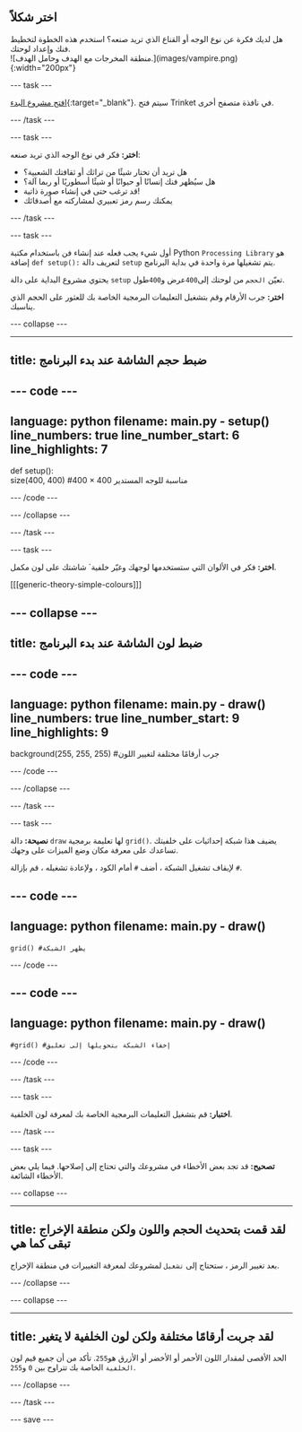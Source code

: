 ## اختر شكلاً

<div style="display: flex; flex-wrap: wrap">
<div style="flex-basis: 200px; flex-grow: 1; margin-right: 15px;">
هل لديك فكرة عن نوع الوجه أو القناع الذي تريد صنعه؟ استخدم هذه الخطوة لتخطيط فنك وإعداد لوحتك.
</div>
<div>
![منطقة المخرجات مع الهدف وحامل الهدف.](images/vampire.png){:width="200px"}
</div>
</div>

--- task ---

[افتح مشروع البدء](https://trinket.io/library/trinkets/13f724d300){:target="_blank"}. سيتم فتح Trinket في نافذة متصفح أخرى.

--- /task ---

--- task ---

**اختر:** فكر في نوع الوجه الذي تريد صنعه:
+ هل تريد أن تختار شيئًا من تراثك أو ثقافتك الشعبية؟
+ هل سيُظهر فنك إنسانًا أو حيوانًا أو شيئًا أسطوريًا أو ربما آلة؟
+ قد ترغب حتى في إنشاء صورة ذاتية!
+ يمكنك رسم رمز تعبيري لمشاركته مع أصدقائك

--- /task ---

--- task ---

أول شيء يجب فعله عند إنشاء فن باستخدام مكتبة Python `Processing Library` هو إضافة `def setup():` لتعريف دالة `setup` يتم تشغيلها مرة واحدة في بداية البرنامج.

يحتوي مشروع البداية على دالة `setup` تعيّن `الحجم` من لوحتك إلى`400`عرض و`400`طول.

**اختر:** جرب الأرقام وقم بتشغيل التعليمات البرمجية الخاصة بك للعثور على الحجم الذي يناسبك.

--- collapse ---

---
title: ضبط حجم الشاشة عند بدء البرنامج
---

--- code ---
---
language: python 
filename: main.py - setup() 
line_numbers: true 
line_number_start: 6
line_highlights: 7
---
def setup():   
    size(400, 400) #400 × 400 مناسبة للوجه المستدير

--- /code ---

--- /collapse ---

--- /task ---

--- task ---

**اختر:** فكر في الألوان التي ستستخدمها لوجهك وغيّر </code>خلفية` شاشتك على لون مكمل.

[[[generic-theory-simple-colours]]]

--- collapse ---
---
title: ضبط لون الشاشة عند بدء البرنامج
---

--- code ---
---
language: python
filename: main.py - draw()
line_numbers: true
line_number_start: 9
line_highlights: 9
---

background(255, 255, 255) #جرب أرقامًا مختلفة لتغيير اللون 


--- /code ---

--- /collapse ---

--- /task ---

--- task ---

**نصيحة:** دالة `draw` لها تعليمة برمجية `grid()`. يضيف هذا شبكة إحداثيات على خلفيتك تساعدك على معرفة مكان وضع الميزات على وجهك.

لإيقاف تشغيل الشبكة ، أضف `#` أمام الكود ، ولإعادة تشغيله ، قم بإزالة `#`.

--- code ---
---
language: python
filename: main.py - draw()
---

    grid() #يظهر الشبكة

--- /code ---

--- code ---
---
language: python
filename: main.py - draw()
---

    #grid() #إخفاء الشبكة بتحويلها إلى تعليق

--- /code ---

--- /task ---

--- task ---

**اختبار:** قم بتشغيل التعليمات البرمجية الخاصة بك لمعرفة لون الخلفية.

--- /task ---


--- task ---

**تصحيح:** قد تجد بعض الأخطاء في مشروعك والتي تحتاج إلى إصلاحها. فيما يلي بعض الأخطاء الشائعة.

--- collapse ---

---
title: لقد قمت بتحديث الحجم واللون ولكن منطقة الإخراج تبقى كما هي
---

بعد تغيير الرمز ، ستحتاج إلى `تشغيل` لمشروعك لمعرفة التغييرات في منطقة الإخراج.

--- /collapse ---

--- collapse ---

---
title: لقد جربت أرقامًا مختلفة ولكن لون الخلفية لا يتغير
---

الحد الأقصى لمقدار اللون الأحمر أو الأخضر أو الأزرق هو`255`. تأكد من أن جميع قيم لون `الخلفية` الخاصة بك تتراوح بين `0` و`255`.  

--- /collapse ---

--- /task ---

--- save ---
